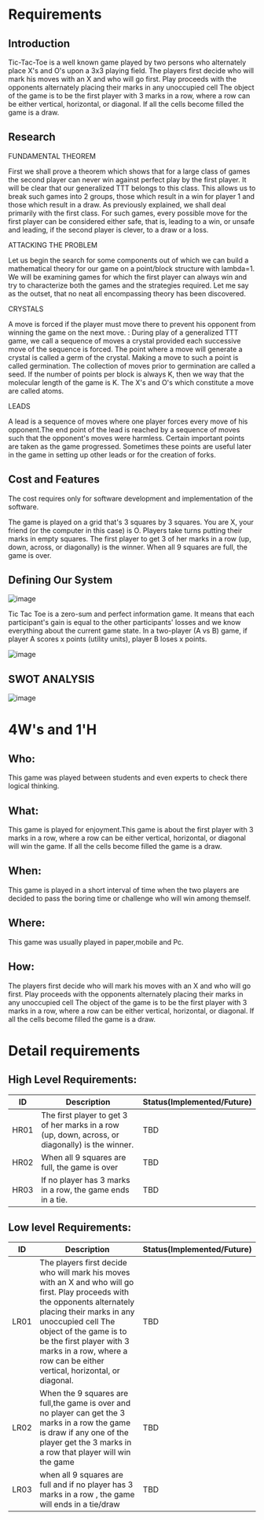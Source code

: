 # Requirements

## Introduction
Tic-Tac-Toe is a well known game played by two
persons who alternately place X's and O's upon a 3x3 playing field.
The players first decide who will mark his moves
with an X and who will go first. Play proceeds with the opponents
alternately placing their marks in any unoccupied cell 
The object of the game is to be the first player with 3
marks in a row, where a row can be either vertical, horizontal, or
diagonal. If all the cells become filled the game is a draw.

## Research

FUNDAMENTAL THEOREM

First we shall prove a theorem which shows that for a large class of games the second player can
never win against perfect play by the first player. It will be clear that our generalized TTT
belongs to this class. This allows us to break such games into 2 groups, those which result in a
win for player 1 and those which result in a draw. As previously explained, we shall deal
primarily with the first class. For such games, every possible move for the first player can be
considered either safe, that is, leading to a win, or unsafe and leading, if the second player is
clever, to a draw or a loss.

ATTACKING THE PROBLEM

Let us begin the search for some components out of which we can build a mathematical theory
for our game on a point/block structure with lambda=1. We will be examining games for which
the first player can always win and try to characterize both the games and the strategies required.
Let me say as the outset, that no neat all encompassing theory has been discovered.

CRYSTALS

A move is forced if the player must move there to prevent his opponent from
winning the game on the next move. : During play of a generalized TTT game, we call a sequence of moves a crystal
provided each successive move of the sequence is forced.  The point where a move will generate a crystal is called a germ of the crystal.
Making a move to such a point is called germination. The collection of moves prior to germination are called a seed. If the number of points per block is always K, then we way that the molecular length of the game is K. The X's and O's which constitute a move are called atoms. 

LEADS

A lead is a sequence of moves where one player forces every move of his opponent.The end point of the lead is reached by a sequence of moves such that the opponent's
moves were harmless. Certain important points are taken as the game progressed. Sometimes these points are
useful later in the game in setting up other leads or for the creation of forks. 



## Cost and Features

The cost requires only for software development and implementation of the software.

The game is played on a grid that's 3 squares by 3 squares.
You are X, your friend (or the computer in this case) is O. Players take turns putting their marks in empty squares.
The first player to get 3 of her marks in a row (up, down, across, or diagonally) is the winner.
When all 9 squares are full, the game is over.

## Defining Our System

![image](https://user-images.githubusercontent.com/80813102/114451831-54630380-9bf5-11eb-9d04-a7f3c0749819.png)

Tic Tac Toe is a zero-sum and perfect information game. It means that each participant's gain is equal to the other participants' losses and we know everything about the current game state. In a two-player (A vs B) game, if player A scores x points (utility units), player B loses x points.

![image](https://user-images.githubusercontent.com/80813102/114452439-10243300-9bf6-11eb-8aa1-21bd8f21c479.png)





## SWOT ANALYSIS
![image](https://user-images.githubusercontent.com/80813102/114412611-e30e5b00-9bca-11eb-9b72-160eb0885c27.png)


# 4W's and 1'H

## Who:
  This game was played between students and even experts to check there logical thinking.

## What:
This game is played for enjoyment.This game is about the first player with 3
marks in a row, where a row can be either vertical, horizontal, or
diagonal will win the game. If all the cells become filled the game is a draw.

## When:

This game is played in a short interval of time when the two players are decided to pass the boring time or challenge who will win among themself.

## Where:

This game was usually played in paper,mobile and Pc.

## How:

The players first decide who will mark his moves
with an X and who will go first. Play proceeds with the opponents
alternately placing their marks in any unoccupied cell 
The object of the game is to be the first player with 3
marks in a row, where a row can be either vertical, horizontal, or
diagonal. If all the cells become filled the game is a draw.



# Detail requirements

## High Level Requirements:

| ID   |Description|Status(Implemented/Future)|
|------|-----------|------|
| HR01 |   The first player to get 3 of her marks in a row (up, down, across, or diagonally) is the winner.        |  TBD     |
| HR02 | When all 9 squares are full, the game is over          |    TBD |
| HR03 |  If no player has 3 marks in a row, the game ends in a tie.         |   TBD  |



## Low level Requirements:

| ID   |Description|Status(Implemented/Future) |
|------|-----------|------ |
| LR01 | The players first decide who will mark his moves with an X and who will go first. Play proceeds with the opponents alternately placing their marks in any unoccupied               cell The object of the game is to be the first player with 3 marks in a row, where a row can be either vertical, horizontal, or diagonal.                              | TBD      |
| LR02 |  When the 9 squares are full,the game is over and no player can get the 3 marks in a row the game is draw if any one of the player get the 3 marks in a row that player will win the game         |  TBD     |
| LR03 |    when all 9 squares are full and if no player has 3 marks in a row , the game will ends in a tie/draw       |    TBD   |



